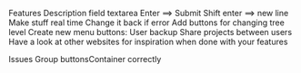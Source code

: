 Features
	Description field textarea
		Enter ==> Submit
		Shift enter ==> new line
	Make stuff real time
		Change it back if error
	Add buttons for changing tree level
	Create new menu buttons: User backup
	Share projects between users
	Have a look at other websites for inspiration when done with your features
	
Issues
	Group buttonsContainer correctly